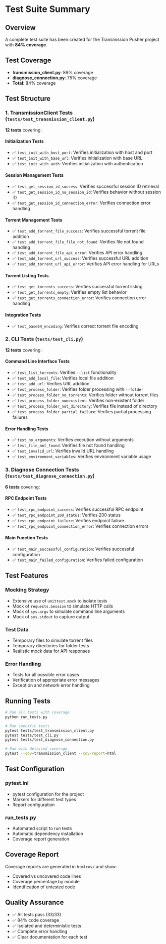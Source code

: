 # Test Suite Summary

## Overview
A complete test suite has been created for the Transmission Pusher project with **84% coverage**.

## Test Coverage
- **transmission_client.py**: 89% coverage
- **diagnose_connection.py**: 75% coverage
- **Total**: 84% coverage

## Test Structure

### 1. TransmissionClient Tests (`tests/test_transmission_client.py`)
**12 tests** covering:

#### Initialization Tests
- ✅ `test_init_with_host_port`: Verifies initialization with host and port
- ✅ `test_init_with_base_url`: Verifies initialization with base URL
- ✅ `test_init_with_auth`: Verifies initialization with authentication

#### Session Management Tests
- ✅ `test_get_session_id_success`: Verifies successful session ID retrieval
- ✅ `test_get_session_id_no_session_id`: Verifies behavior without session ID
- ✅ `test_get_session_id_connection_error`: Verifies connection error handling

#### Torrent Management Tests
- ✅ `test_add_torrent_file_success`: Verifies successful torrent file addition
- ✅ `test_add_torrent_file_file_not_found`: Verifies file not found handling
- ✅ `test_add_torrent_file_api_error`: Verifies API error handling
- ✅ `test_add_torrent_url_success`: Verifies successful URL addition
- ✅ `test_add_torrent_url_api_error`: Verifies API error handling for URLs

#### Torrent Listing Tests
- ✅ `test_get_torrents_success`: Verifies successful torrent listing
- ✅ `test_get_torrents_empty`: Verifies empty list behavior
- ✅ `test_get_torrents_connection_error`: Verifies connection error handling

#### Integration Tests
- ✅ `test_base64_encoding`: Verifies correct torrent file encoding

### 2. CLI Tests (`tests/test_cli.py`)
**12 tests** covering:

#### Command Line Interface Tests
- ✅ `test_list_torrents`: Verifies `--list` functionality
- ✅ `test_add_local_file`: Verifies local file addition
- ✅ `test_add_url`: Verifies URL addition
- ✅ `test_process_folder`: Verifies folder processing with `--folder`
- ✅ `test_process_folder_no_torrents`: Verifies folder without torrent files
- ✅ `test_process_folder_nonexistent`: Verifies non-existent folder
- ✅ `test_process_folder_not_directory`: Verifies file instead of directory
- ✅ `test_process_folder_partial_failure`: Verifies partial processing failures

#### Error Handling Tests
- ✅ `test_no_arguments`: Verifies execution without arguments
- ✅ `test_file_not_found`: Verifies file not found handling
- ✅ `test_invalid_url`: Verifies invalid URL handling
- ✅ `test_environment_variables`: Verifies environment variable usage

### 3. Diagnose Connection Tests (`tests/test_diagnose_connection.py`)
**6 tests** covering:

#### RPC Endpoint Tests
- ✅ `test_rpc_endpoint_success`: Verifies successful RPC endpoint
- ✅ `test_rpc_endpoint_200_status`: Verifies 200 status
- ✅ `test_rpc_endpoint_failure`: Verifies endpoint failure
- ✅ `test_rpc_endpoint_connection_error`: Verifies connection errors

#### Main Function Tests
- ✅ `test_main_successful_configuration`: Verifies successful configuration
- ✅ `test_main_failed_configuration`: Verifies failed configuration

## Test Features

### Mocking Strategy
- Extensive use of `unittest.mock` to isolate tests
- Mock of `requests.Session` to simulate HTTP calls
- Mock of `sys.argv` to simulate command line arguments
- Mock of `sys.stdout` to capture output

### Test Data
- Temporary files to simulate torrent files
- Temporary directories for folder tests
- Realistic mock data for API responses

### Error Handling
- Tests for all possible error cases
- Verification of appropriate error messages
- Exception and network error handling

## Running Tests

```bash
# Run all tests with coverage
python run_tests.py

# Run specific tests
pytest tests/test_transmission_client.py
pytest tests/test_cli.py
pytest tests/test_diagnose_connection.py

# Run with detailed coverage
pytest --cov=transmission_client --cov-report=html
```

## Test Configuration

### pytest.ini
- pytest configuration for the project
- Markers for different test types
- Report configuration

### run_tests.py
- Automated script to run tests
- Automatic dependency installation
- Coverage report generation

## Coverage Report
Coverage reports are generated in `htmlcov/` and show:
- Covered vs uncovered code lines
- Coverage percentage by module
- Identification of untested code

## Quality Assurance
- ✅ All tests pass (33/33)
- ✅ 84% code coverage
- ✅ Isolated and deterministic tests
- ✅ Complete error handling
- ✅ Clear documentation for each test